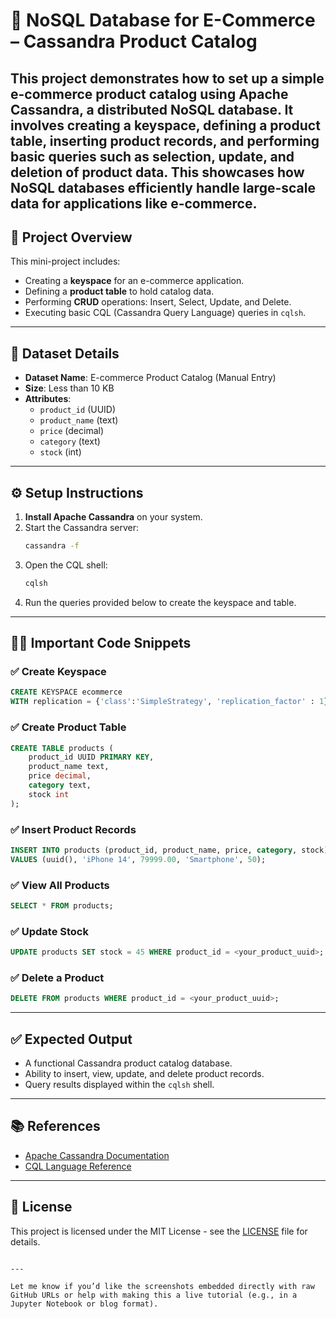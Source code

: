 # 🛒 NoSQL Database for E-Commerce – Cassandra Product Catalog

This project demonstrates how to set up a simple e-commerce product catalog using Apache Cassandra, a distributed NoSQL database. It involves creating a keyspace, defining a product table, inserting product records, and performing basic queries such as selection, update, and deletion of product data. This showcases how NoSQL databases efficiently handle large-scale data for applications like e-commerce.
---

## 📌 Project Overview

This mini-project includes:

- Creating a **keyspace** for an e-commerce application.
- Defining a **product table** to hold catalog data.
- Performing **CRUD** operations: Insert, Select, Update, and Delete.
- Executing basic CQL (Cassandra Query Language) queries in `cqlsh`.

---

## 🧾 Dataset Details

- **Dataset Name**: E-commerce Product Catalog (Manual Entry)
- **Size**: Less than 10 KB
- **Attributes**:
  - `product_id` (UUID)
  - `product_name` (text)
  - `price` (decimal)
  - `category` (text)
  - `stock` (int)

---

## ⚙️ Setup Instructions

1. **Install Apache Cassandra** on your system.
2. Start the Cassandra server:
   ```bash
   cassandra -f
   ```
3. Open the CQL shell:
   ```bash
   cqlsh
   ```
4. Run the queries provided below to create the keyspace and table.

---

## 🧑‍💻 Important Code Snippets

### ✅ Create Keyspace
```sql
CREATE KEYSPACE ecommerce
WITH replication = {'class':'SimpleStrategy', 'replication_factor' : 1};
```

### ✅ Create Product Table
```sql
CREATE TABLE products (
    product_id UUID PRIMARY KEY,
    product_name text,
    price decimal,
    category text,
    stock int
);
```

### ✅ Insert Product Records
```sql
INSERT INTO products (product_id, product_name, price, category, stock)
VALUES (uuid(), 'iPhone 14', 79999.00, 'Smartphone', 50);
```

### ✅ View All Products
```sql
SELECT * FROM products;
```

### ✅ Update Stock
```sql
UPDATE products SET stock = 45 WHERE product_id = <your_product_uuid>;
```

### ✅ Delete a Product
```sql
DELETE FROM products WHERE product_id = <your_product_uuid>;
```

---

## ✅ Expected Output

- A functional Cassandra product catalog database.
- Ability to insert, view, update, and delete product records.
- Query results displayed within the `cqlsh` shell.

---

## 📚 References

- [Apache Cassandra Documentation](https://cassandra.apache.org/doc/)
- [CQL Language Reference](https://cassandra.apache.org/doc/latest/cql/)

---

## 📄 License

This project is licensed under the MIT License - see the [LICENSE](LICENSE) file for details.

```

---

Let me know if you’d like the screenshots embedded directly with raw GitHub URLs or help with making this a live tutorial (e.g., in a Jupyter Notebook or blog format).
